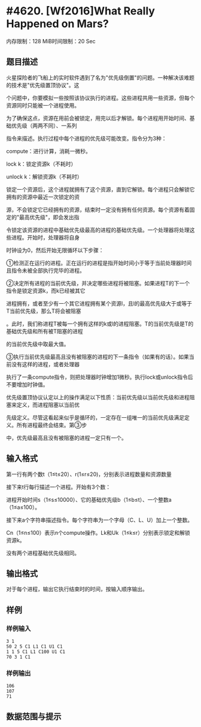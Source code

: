 # #4620. [Wf2016]What Really Happened on Mars?

内存限制：128 MiB时间限制：20 Sec

## 题目描述

火星探险者的飞船上的实时软件遇到了名为"优先级倒置"的问题。一种解决该难题的技术是"优先级置顶协议"。这

个问题中，你要模拟一些按照该协议执行的进程。这些进程共用一些资源，但每个资源同时只能被一个进程使用。

为了确保这点，资源在用前会被锁定，用完以后才解锁。每个进程用开始时间、基础优先级（两两不同）、一系列

指令来描述。执行过程中每个进程的优先级可能改变。指令分为3种：

compute：进行计算，消耗一微秒。

lock k：锁定资源k（不耗时）

unlock k：解锁资源k（不耗时）

锁定一个资源后，这个进程就拥有了这个资源，直到它解锁。每个进程只会解锁它拥有的资源中最近一次锁定的资

源，不会锁定它已经拥有的资源，结束时一定没有拥有任何资源。每个资源有着固定的"最高优先级"，即会发出指

令锁定该资源的进程中基础优先级最高的进程的基础优先级。一个处理器将处理这些进程。开始时，处理器将自身

时钟设为0，然后开始无限循环以下步骤：

①检测正在运行的进程。正在运行的进程是指开始时间小于等于当前处理器时间且指令未被全部执行完毕的进程。

②决定所有进程的当前优先级，并决定哪些进程将被阻塞。如果进程T的下一个指令是锁定资源k，而k已经被其它

进程拥有，或者至少有一个其它进程拥有某个资源l，且l的最高优先级大于或等于T当前优先级，那么T将会被阻塞

。此时，我们称进程T被每一个拥有这样的k或l的进程阻塞。T的当前优先级是T的基础优先级和所有被T阻塞的进程

的当前优先级中取最大值。

③执行当前优先级最高且没有被阻塞的进程的下一条指令（如果有的话）。如果当前没有这样的进程，或者处理器

执行了一条compute指令，则把处理器时钟增加1微秒。执行lock或unlock指令后不要增加时钟值。

优先级置顶协议认定以上的操作满足以下性质：当前优先级以当前优先级和进程阻塞来定义，而进程阻塞以当前优

先级定义。尽管这看起来似乎是循环的，一定存在一组唯一的当前优先级满足定义。所有进程最终会结束。第③步

中，优先级最高且没有被阻塞的进程一定只有一个。

## 输入格式

第一行有两个数t（1&le;t&le;20）、r(1&le;r&le;20)，分别表示进程数量和资源数量

接下来t行每行描述一个进程。开始有3个数：

进程开始时间s（1&le;s&le;10000）、它的基础优先级b（1&le;b&le;t）、一个整数a（1&le;a&le;100）。

接下来a个字符串描述指令。每个字符串为一个字母（C、L、U）加上一个整数。

Cn（1&le;n&le;100）表示n个compute操作。Lk和Uk（1&le;k&le;r）分别表示锁定和解锁资源k。

没有两个进程基础优先级相同。

## 输出格式

对于每个进程，输出它执行结束时的时间，按输入顺序输出。

## 样例

### 样例输入

    
    3 1
    50 2 5 C1 L1 C1 U1 C1
    1 1 5 C1 L1 C100 U1 C1
    70 3 1 C1
    
    

### 样例输出

    
    106
    107
    71
    
    

## 数据范围与提示
